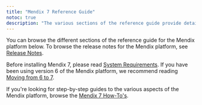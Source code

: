 ```yaml
---
title: "Mendix 7 Reference Guide"
notoc: true
description: "The various sections of the reference guide provide details on the features and functionality of the Mendix platform."
---
```


You can browse the different sections of the reference guide for the Mendix platform below. To browse the release notes for the Mendix platform, see [Release Notes](/releasenotes/index).

Before installing Mendix 7, please read [System Requirements](system-requirements). If you have been using version 6 of the Mendix platform, we recommend reading [Moving from 6 to 7](moving-from-6-to-7).

If you're looking for step-by-step guides to the various aspects of the Mendix platform, browse the [Mendix 7 How-To's](/howto).
